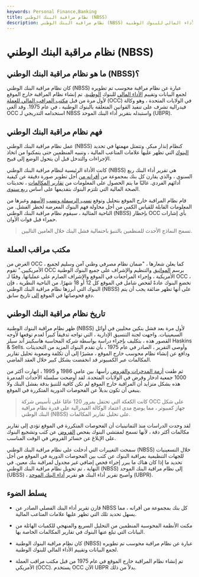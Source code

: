 ```yaml
---
keywords: Personal Finance,Banking
title: نظام مراقبة البنك الوطني (NBSS)
description: نظام مراقبة البنك الوطني (NBSS) هو نظام مراقبة محوسب تم تطويره لتقييم الأداء المالي للبنوك الوطنية.
---
```


# نظام مراقبة البنك الوطني (NBSS)
## ما هو نظام مراقبة البنك الوطني (NBSS)؟

كان نظام مراقبة البنك الوطني (NBSS) عبارة عن نظام مراقبة محوسب تم تطويره لجمع البيانات وتقييم [الأداء المالي](/financialperformance) للبنوك [الوطنية](/national-bank). تم إنشاء نظام المراقبة خارج الموقع لأول مرة من قبل [مكتب المراقب المالي للعملة](/office-comptroller-currency-occ) (OCC) في الولايات المتحدة ، وهو وكالة فيدرالية تشرف على تنفيذ القوانين المتعلقة بالبنوك الوطنية ، في عام 1975. وقد ألغى OCC استخدامه التدريجي لـ NBSS واستبدله بتقرير أداء البنك الموحد (UBPR).

## فهم نظام مراقبة البنك الوطني

عمل نظام مراقبة البنك الوطني (NBSS) كنظام إنذار مبكر. وتتمثل مهمتها في تحديد [البنوك](/bank) التي تظهر عليها علامات المتاعب المالية ، وتنبيه المنظمين حتى يتمكنوا من اتخاذ الإجراءات والتدخل قبل أن يتحول الوضع إلى قبيح.

كانت الأداة الرئيسية لنظام مراقبة البنك الوطني (NBSS) هي تقرير أداء البنك ربع السنوي ، والذي يقارن كل بنك بمجموعة من [أقرانه من](/peer-group) أجل تطوير صورة دقيقة عن كيفية أدائهم الفردي. غالبًا ما يتم الحصول على المعلومات من [تقارير المكالمات](/callreport) ، تحديثات الصحة المالية التي تلتزم البنوك بتقديمها على أساس [ربع سنوي](/quarter).

قام نظام المراقبة خارج الموقع بتحليل وتوقع [نسب الرسملة ونسب](/capitalization-ratios) [الأسهم](/equity) وغيرها من المعلومات القابلة للقياس الكمي من أجل محاولة فهم البنوك المعرضة لخطر الفشل. من الناحية المثالية ، سيقوم نظام مراقبة البنك الوطني (NBSS) بإخطار OCC بأي إشارات حمراء قبل فوات الأوان.

> تسمح النماذج الأحدث للمنظمين بالتنبؤ باحتمالية فشل البنك خلال العامين التاليين.

>

## مكتب مراقب العملة

الغرض من OCC ، كما يعلن شعارها ، "ضمان نظام مصرفي وطني آمن وسليم لجميع الأمريكيين." تقوم OCC برسم [المواثيق](/corporatecharter) والتنظيم والإشراف على جميع البنوك الوطنية الأمريكية ، وإجراء المراجعات في الموقع والإشراف الصارم على عملياتها. وفقًا لـ OCC ، تخضع البنوك عادةً لفحص شامل في الموقع كل 12 أو 18 شهرًا. من الناحية النظرية ، فإن البنوك التي أبرزها نظام مراقبة البنك الوطني (NBSS) على أنها تظهر ضائقة يجب أن يتم دفع فحوصاتها في الموقع [إلى](/bank-examination) تاريخ سابق.

## تاريخ نظام مراقبة البنك الوطني

ظهر نظام مراقبة البنوك الوطنية (NBSS) لأول مرة بعد فشل بنكين محليين في أوائل السبعينيات. واجهت لجنة التنسيق الإدارية ، التي تواجه تدقيقاً كبيراً لعدم توقعها لأوجه القصور هذه ، بتكليف بإجراء دراسة بواسطة شركة المحاسبة هاسكينز آند سيلز Haskins & Sells. وأوصى التقرير ، الصادر في عام 1975 ، بأن تقدم البنوك المزيد من التحديثات ودافع عن إنشاء نظام محوسب خارج الموقع ، مشيرًا إلى أن تكلفة وصعوبة تحليل تقارير المكالمات عبر الكمبيوتر قد انخفضت بشكل كبير خلال العقد الماضي.

ثم طفت [أزمة المدخرات والقروض](/sl-crisis) رأسها. بين عامي 1986 و 1995 ، انهارت أكثر من 1000 جمعية ادخار وقرض في الولايات المتحدة. لقد أوضحت سلسلة الأحداث المدمرة هذه بشكل متزايد أن المراقبة خارج الموقع لم تكن كافية للتنبؤ بدقة بفشل البنك ولا ينبغي أن تكون بديلاً عن الفحوصات الدورية المتكررة في الموقع.

> كانت الكعكة التي تحتفل بمرور 120 عامًا على تأسيس شركة OCC على شكل جهاز كمبيوتر ، مما يوضح مدى اعتماد الوكالة الفيدرالية على قدرة نظام مراقبة البنك الوطني (NBSS) على تحليل تقارير المكالمات.

>

لقد وجدت الدراسات منذ الثمانينيات أن الفحوصات المتكررة في الموقع تؤدي إلى تقارير مكالمات أكثر دقة ، لأنها تسمح لمفتشي البنوك بفحص [القروض](/loan) عن كثب وتشجيع البنوك على الإبلاغ عن خسائر القروض في الوقت المناسب.

سمحت التغييرات التي أدخلت على نظام مراقبة البنك الوطني (NBSS) خلال التسعينيات للجهات التنظيمية بمراقبة البنوك عن كثب بين الفحوصات الدورية في الموقع من أجل تحديد ما إذا كان هناك ما يبرر إجراء فحص إضافي غير مجدول لمراقبة بنك معين. في النهاية ، تم تحويل نظام مراقبة البنك الوطني (NBSS) إلى نظام مراقبة البنك الموحد (UBSS) ، وأصبح تقرير أداء البنك هو تقرير [أداء البنك الموحد](/uniform-bank-perf) (UBPR).

## يسلط الضوء

- قارن تقرير أداء البنك الفصلي الصادر عن NBSS كل بنك بمجموعة من أقرانه ، مما يسهل تحديد تلك التي تظهر عليها علامات المتاعب المالية.

- مكنت الأنظمة المحوسبة المنظمين من التحليل السريع والمنهجي للكميات الهائلة من البيانات التي تبلغ عنها البنوك في تقارير المكالمات الخاصة بها.

- كان نظام مراقبة البنوك الوطنية (NBSS) عبارة عن نظام مراقبة محوسب تم تطويره لجمع البيانات وتقييم الأداء المالي للبنوك الوطنية.

- تم إنشاء نظام المراقبة خارج الموقع في عام 1975 من قبل مكتب مراقب العملة الأمريكي (OCC). يستخدم OCC الآن UBPR بدلاً من ذلك.

